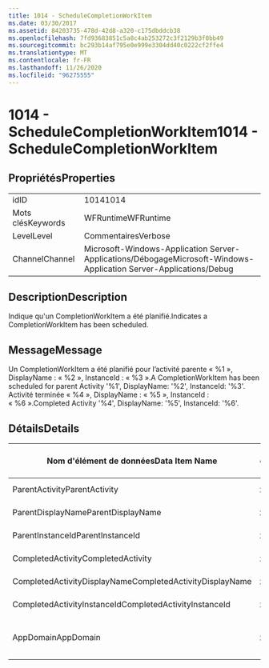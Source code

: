 ```yaml
---
title: 1014 - ScheduleCompletionWorkItem
ms.date: 03/30/2017
ms.assetid: 84203735-478d-42d8-a320-c175dbddcb38
ms.openlocfilehash: 7fd93683851c5a8c4ab253272c3f2129b3f0bb49
ms.sourcegitcommit: bc293b14af795e0e999e3304dd40c0222cf2ffe4
ms.translationtype: MT
ms.contentlocale: fr-FR
ms.lasthandoff: 11/26/2020
ms.locfileid: "96275555"
---
```

# <a name="1014---schedulecompletionworkitem"></a><span data-ttu-id="581df-102">1014 - ScheduleCompletionWorkItem</span><span class="sxs-lookup"><span data-stu-id="581df-102">1014 - ScheduleCompletionWorkItem</span></span>

## <a name="properties"></a><span data-ttu-id="581df-103">Propriétés</span><span class="sxs-lookup"><span data-stu-id="581df-103">Properties</span></span>  
  
|||  
|-|-|  
|<span data-ttu-id="581df-104">id</span><span class="sxs-lookup"><span data-stu-id="581df-104">ID</span></span>|<span data-ttu-id="581df-105">1014</span><span class="sxs-lookup"><span data-stu-id="581df-105">1014</span></span>|  
|<span data-ttu-id="581df-106">Mots clés</span><span class="sxs-lookup"><span data-stu-id="581df-106">Keywords</span></span>|<span data-ttu-id="581df-107">WFRuntime</span><span class="sxs-lookup"><span data-stu-id="581df-107">WFRuntime</span></span>|  
|<span data-ttu-id="581df-108">Level</span><span class="sxs-lookup"><span data-stu-id="581df-108">Level</span></span>|<span data-ttu-id="581df-109">Commentaires</span><span class="sxs-lookup"><span data-stu-id="581df-109">Verbose</span></span>|  
|<span data-ttu-id="581df-110">Channel</span><span class="sxs-lookup"><span data-stu-id="581df-110">Channel</span></span>|<span data-ttu-id="581df-111">Microsoft-Windows-Application Server-Applications/Débogage</span><span class="sxs-lookup"><span data-stu-id="581df-111">Microsoft-Windows-Application Server-Applications/Debug</span></span>|  
  
## <a name="description"></a><span data-ttu-id="581df-112">Description</span><span class="sxs-lookup"><span data-stu-id="581df-112">Description</span></span>  

 <span data-ttu-id="581df-113">Indique qu'un CompletionWorkItem a été planifié.</span><span class="sxs-lookup"><span data-stu-id="581df-113">Indicates a CompletionWorkItem has been scheduled.</span></span>  
  
## <a name="message"></a><span data-ttu-id="581df-114">Message</span><span class="sxs-lookup"><span data-stu-id="581df-114">Message</span></span>  

 <span data-ttu-id="581df-115">Un CompletionWorkItem a été planifié pour l’activité parente « %1 », DisplayName : « %2 », InstanceId : « %3 ».</span><span class="sxs-lookup"><span data-stu-id="581df-115">A CompletionWorkItem has been scheduled for parent Activity '%1', DisplayName: '%2', InstanceId: '%3'.</span></span>  <span data-ttu-id="581df-116">Activité terminée « %4 », DisplayName : « %5 », InstanceId : « %6 ».</span><span class="sxs-lookup"><span data-stu-id="581df-116">Completed Activity '%4', DisplayName: '%5', InstanceId: '%6'.</span></span>  
  
## <a name="details"></a><span data-ttu-id="581df-117">Détails</span><span class="sxs-lookup"><span data-stu-id="581df-117">Details</span></span>  
  
|<span data-ttu-id="581df-118">Nom d'élément de données</span><span class="sxs-lookup"><span data-stu-id="581df-118">Data Item Name</span></span>|<span data-ttu-id="581df-119">Type d'élément de données</span><span class="sxs-lookup"><span data-stu-id="581df-119">Data Item Type</span></span>|<span data-ttu-id="581df-120">Description</span><span class="sxs-lookup"><span data-stu-id="581df-120">Description</span></span>|  
|--------------------|--------------------|-----------------|  
|<span data-ttu-id="581df-121">ParentActivity</span><span class="sxs-lookup"><span data-stu-id="581df-121">ParentActivity</span></span>|<span data-ttu-id="581df-122">xs:string</span><span class="sxs-lookup"><span data-stu-id="581df-122">xs:string</span></span>|<span data-ttu-id="581df-123">Nom de type de l'activité parente.</span><span class="sxs-lookup"><span data-stu-id="581df-123">The type name of the parent activity.</span></span>|  
|<span data-ttu-id="581df-124">ParentDisplayName</span><span class="sxs-lookup"><span data-stu-id="581df-124">ParentDisplayName</span></span>|<span data-ttu-id="581df-125">xs:string</span><span class="sxs-lookup"><span data-stu-id="581df-125">xs:string</span></span>|<span data-ttu-id="581df-126">Nom complet de l'activité parente.</span><span class="sxs-lookup"><span data-stu-id="581df-126">The display name of the parent activity.</span></span>|  
|<span data-ttu-id="581df-127">ParentInstanceId</span><span class="sxs-lookup"><span data-stu-id="581df-127">ParentInstanceId</span></span>|<span data-ttu-id="581df-128">xs:string</span><span class="sxs-lookup"><span data-stu-id="581df-128">xs:string</span></span>|<span data-ttu-id="581df-129">ID d'instance de l'activité parente.</span><span class="sxs-lookup"><span data-stu-id="581df-129">The instance id of the parent activity.</span></span>|  
|<span data-ttu-id="581df-130">CompletedActivity</span><span class="sxs-lookup"><span data-stu-id="581df-130">CompletedActivity</span></span>|<span data-ttu-id="581df-131">xs:string</span><span class="sxs-lookup"><span data-stu-id="581df-131">xs:string</span></span>|<span data-ttu-id="581df-132">Nom de type de l'activité achevée.</span><span class="sxs-lookup"><span data-stu-id="581df-132">The type name of the completed activity.</span></span>|  
|<span data-ttu-id="581df-133">CompletedActivityDisplayName</span><span class="sxs-lookup"><span data-stu-id="581df-133">CompletedActivityDisplayName</span></span>|<span data-ttu-id="581df-134">xs:string</span><span class="sxs-lookup"><span data-stu-id="581df-134">xs:string</span></span>|<span data-ttu-id="581df-135">Nom complet de l'activité achevée.</span><span class="sxs-lookup"><span data-stu-id="581df-135">The display name of the completed activity.</span></span>|  
|<span data-ttu-id="581df-136">CompletedActivityInstanceId</span><span class="sxs-lookup"><span data-stu-id="581df-136">CompletedActivityInstanceId</span></span>|<span data-ttu-id="581df-137">xs:string</span><span class="sxs-lookup"><span data-stu-id="581df-137">xs:string</span></span>|<span data-ttu-id="581df-138">ID d'instance de l'activité achevée.</span><span class="sxs-lookup"><span data-stu-id="581df-138">The instance id of the completed activity.</span></span>|  
|<span data-ttu-id="581df-139">AppDomain</span><span class="sxs-lookup"><span data-stu-id="581df-139">AppDomain</span></span>|<span data-ttu-id="581df-140">xs:string</span><span class="sxs-lookup"><span data-stu-id="581df-140">xs:string</span></span>|<span data-ttu-id="581df-141">Chaîne retournée par AppDomain.CurrentDomain.FriendlyName.</span><span class="sxs-lookup"><span data-stu-id="581df-141">The string returned by AppDomain.CurrentDomain.FriendlyName.</span></span>|
